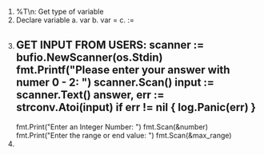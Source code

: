 1. %T\n: Get type of variable 
2. Declare variable
a. var <name> <type>
b. var <name> = <value>
c. <name> := <value>
3. GET INPUT FROM USERS:
	scanner := bufio.NewScanner(os.Stdin)
	fmt.Printf("Please enter your answer with numer 0 - 2: ")
	scanner.Scan()
	input := scanner.Text()
	answer, err := strconv.Atoi(input)
    	if err != nil {
		log.Panic(err)
	}
    ----------
    fmt.Print("Enter an Integer Number: ")
	fmt.Scan(&number)
	fmt.Print("Enter the range or end value: ")
	fmt.Scan(&max_range)
4. 